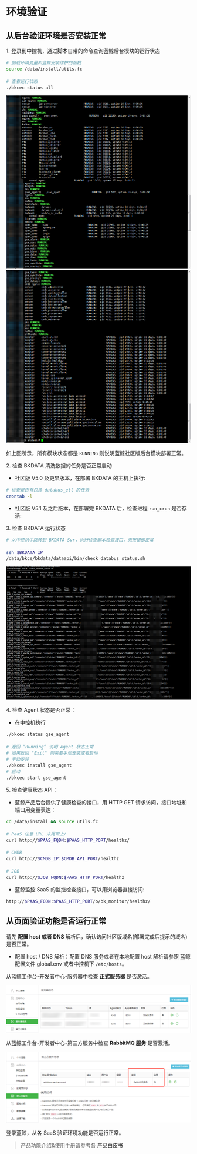 # 环境验证

## 从后台验证环境是否安装正常

1\. 登录到中控机，通过脚本自带的命令查询蓝鲸后台模块的运行状态

```bash
# 加载环境变量和蓝鲸安装维护的函数
source /data/install/utils.fc

# 查看运行状态
./bkcec status all
```

![后台状态图1](../../assets/check1.png)
![后台状态图2](../../assets/check2.png)

如上图所示，所有模块状态都是 `RUNNING` 则说明蓝鲸社区版后台模块部署正常。

2\. 检查 BKDATA 清洗数据的任务是否正常启动

  - 社区版 V5.0 及更早版本，在部署 BKDATA 的主机上执行:

  ```bash
  # 检查是否有包含 databus_etl 的任务
  crontab -l
  ```

  - 社区版 V5.1 及之后版本，在部署完 BKDATA 后，检查进程  `run_cron` 是否存活:

3\. 检查 BKDATA 运行状态

  ```bash
  # 从中控机中跳转到 BKDATA Svr，执行检查脚本检查接口，无报错即正常

  ssh $BKDATA_IP
  /data/bkce/bkdata/dataapi/bin/check_databus_status.sh
  ```
![bkdata检查脚本执行结果](../../assets/check3.png)

4\. 检查 Agent 状态是否正常：

  - 在中控机执行

  ```bash
  ./bkcec status gse_agent

  # 返回 “Running” 说明 Agent 状态正常
  # 如果返回 "Exit" 则需要手动安装或者启动
  # 手动安装
  ./bkcec install gse_agent
  # 启动
  ./bkcec start gse_agent
  ```

5\. 检查健康状态 API：

  - 蓝鲸产品后台提供了健康检查的接口，用 HTTP GET 请求访问，接口地址和端口用变量表达：

  ```bash
  cd /data/install && source utils.fc

  # PaaS 注意 URL 末尾带上/
  curl http://$PAAS_FQDN:$PAAS_HTTP_PORT/healthz/

  # CMDB
  curl http://$CMDB_IP:$CMDB_API_PORT/healthz

  # JOB
  curl http://$JOB_FQDN:$PAAS_HTTP_PORT/healthz
  ```

- 蓝鲸监控 SaaS 的监控检查接口，可以用浏览器直接访问:

```bash
http://$PAAS_FQDN:$PAAS_HTTP_PORT/o/bk_monitor/healthz/
```

## 从页面验证功能是否运行正常

请先 **配置 host 或者 DNS** 解析后，确认访问社区版域名(部署完成后提示的域名)是否正常。

  - 配置 host / DNS 解析：配置 DNS 服务或者在本地配置 host 解析请参照 蓝鲸配置文件 global.env 或者中控机下 `/etc/hosts`。

从蓝鲸工作台-开发者中心-服务器中检查 **正式服务器** 是否激活。

![APPO状态检查图](../../assets/paas_appostatuscheck.png)

从蓝鲸工作台-开发者中心-第三方服务中检查 **RabbitMQ 服务** 是否激活。

![RabbitMQ状态检查图](../../assets/paas_rabbitmqstatuscheck.png)

登录蓝鲸，从各 SaaS 验证环境功能是否运行正常。

> 产品功能介绍&使用手册请参考各 [产品白皮书](https://bk.tencent.com/docs/)
